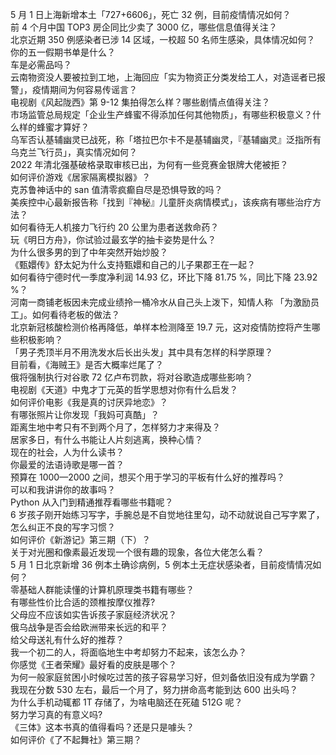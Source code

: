 5 月 1 日上海新增本土「727+6606」，死亡 32 例，目前疫情情况如何？  
前 4 个月中国 TOP3 房企同比少卖了 3000 亿，哪些信息值得关注？  
北京近期 350 例感染者已涉 14 区域，一校超 50 名师生感染，具体情况如何？  
你的五一假期书单是什么？  
车是必需品吗？  
云南物资没人要被拉到工地，上海回应「实为物资正分类发给工人，对造谣者已报警」，疫情期间为何容易传谣言？  
电视剧《风起陇西》第 9-12 集拍得怎么样？哪些剧情点值得关注？  
市场监管总局规定「企业生产蜂蜜不得添加任何其他物质」，有哪些积极意义？什么样的蜂蜜才算好？  
乌军否认基辅幽灵已战死，称「塔拉巴尔卡不是基辅幽灵，『基辅幽灵』泛指所有乌克兰飞行员」，真实情况如何？  
2022 年清北强基破格录取审核已出，为何有一些竞赛金银牌大佬被拒？  
如何评价游戏《居家隔离模拟器》？  
克苏鲁神话中的 san 值清零疯癫自尽是恐惧导致的吗？  
美疾控中心最新报告称「找到『神秘』儿童肝炎病情模式」，该疾病有哪些治疗方法？  
如何看待无人机接力飞行约 20 公里为患者送救命药？  
玩《明日方舟》，你试验过最玄学的抽卡姿势是什么？  
为什么很多男的到了中年突然开始炒股？  
《甄嬛传》舒太妃为什么支持甄嬛和自己的儿子果郡王在一起？  
如何看待宁德时代一季度净利润 14.93 亿，环比下降 81.75 %，同比下降 23.92 %？  
河南一商铺老板因未完成业绩拎一桶冷水从自己头上泼下，知情人称 「为激励员工」。如何看待老板的做法？  
北京新冠核酸检测价格再降低，单样本检测降至 19.7 元，这对疫情防控将产生哪些积极影响？  
「男子秃顶半月不用洗发水后长出头发」其中具有怎样的科学原理？  
目前看，《海贼王》是否大概率烂尾了？  
俄将强制执行对谷歌 72 亿卢布罚款，将对谷歌造成哪些影响？  
电视剧《天道》中鬼才丁元英的哲学思想对你有什么启发？  
如何评价电影《我是真的讨厌异地恋》？  
有哪张照片让你发现「我妈可真酷」？  
距离生地中考只有不到两个月了，怎样努力才来得及？  
居家多日，有什么书能让人片刻逃离，换种心情？  
现在的社会，人为什么读书？  
你最爱的法语诗歌是哪一首？  
预算在 1000—2000 之间，想买个用于学习的平板有什么好的推荐吗？  
可以和我讲讲你的故事吗？  
Python 从入门到精通推荐看哪些书籍呢？  
6 岁孩子刚开始练习写字，手腕总是不自觉地往里勾，动不动就说自己写字累了，怎么纠正不良的写字习惯？  
如何评价《新游记》第三期（下）？  
关于对光圈和像素最近发现一个很有趣的现象，各位大佬怎么看？  
5 月 1 日北京新增 36 例本土确诊病例，5 例本土无症状感染者，目前疫情情况如何？  
零基础人群能读懂的计算机原理类书籍有哪些？  
有哪些性价比合适的颈椎按摩仪推荐?  
父母应不应该如实告诉孩子家庭经济状况？  
俄乌战争是否会给欧洲带来长远的和平？  
给父母送礼有什么好的推荐？  
我一个初二的人，将面临地生中考却努力不起来，该怎么办？  
你感觉《王者荣耀》最好看的皮肤是哪个？  
为何一般家庭贫困小时候吃过苦的孩子容易学习好，但刘备依旧没有成为学霸？  
我现在分数 530 左右，最后一个月了，努力拼命高考能到达 600 出头吗？  
为什么手机动辄都 1T 存储了，为啥电脑还在死磕 512G 呢？  
努力学习真的有意义吗?  
《三体》这本书真的值得看吗？还是只是噱头？  
如何评价《了不起舞社》第三期？  
